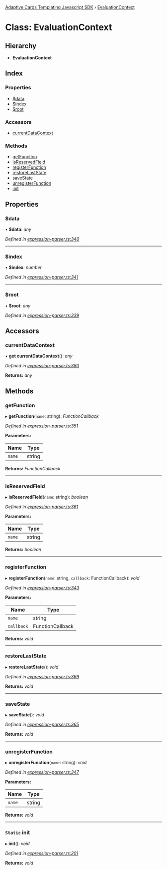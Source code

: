 [Adaptive Cards Templating Javascript SDK](../README.md) › [EvaluationContext](evaluationcontext.md)

# Class: EvaluationContext

## Hierarchy

* **EvaluationContext**

## Index

### Properties

* [$data](evaluationcontext.md#data)
* [$index](evaluationcontext.md#index)
* [$root](evaluationcontext.md#root)

### Accessors

* [currentDataContext](evaluationcontext.md#currentdatacontext)

### Methods

* [getFunction](evaluationcontext.md#getfunction)
* [isReservedField](evaluationcontext.md#isreservedfield)
* [registerFunction](evaluationcontext.md#registerfunction)
* [restoreLastState](evaluationcontext.md#restorelaststate)
* [saveState](evaluationcontext.md#savestate)
* [unregisterFunction](evaluationcontext.md#unregisterfunction)
* [init](evaluationcontext.md#static-init)

## Properties

###  $data

• **$data**: *any*

*Defined in [expression-parser.ts:340](https://github.com/microsoft/AdaptiveCards/blob/689f58229/source/nodejs/adaptivecards-templating/src/expression-parser.ts#L340)*

___

###  $index

• **$index**: *number*

*Defined in [expression-parser.ts:341](https://github.com/microsoft/AdaptiveCards/blob/689f58229/source/nodejs/adaptivecards-templating/src/expression-parser.ts#L341)*

___

###  $root

• **$root**: *any*

*Defined in [expression-parser.ts:339](https://github.com/microsoft/AdaptiveCards/blob/689f58229/source/nodejs/adaptivecards-templating/src/expression-parser.ts#L339)*

## Accessors

###  currentDataContext

• **get currentDataContext**(): *any*

*Defined in [expression-parser.ts:380](https://github.com/microsoft/AdaptiveCards/blob/689f58229/source/nodejs/adaptivecards-templating/src/expression-parser.ts#L380)*

**Returns:** *any*

## Methods

###  getFunction

▸ **getFunction**(`name`: string): *FunctionCallback*

*Defined in [expression-parser.ts:351](https://github.com/microsoft/AdaptiveCards/blob/689f58229/source/nodejs/adaptivecards-templating/src/expression-parser.ts#L351)*

**Parameters:**

Name | Type |
------ | ------ |
`name` | string |

**Returns:** *FunctionCallback*

___

###  isReservedField

▸ **isReservedField**(`name`: string): *boolean*

*Defined in [expression-parser.ts:361](https://github.com/microsoft/AdaptiveCards/blob/689f58229/source/nodejs/adaptivecards-templating/src/expression-parser.ts#L361)*

**Parameters:**

Name | Type |
------ | ------ |
`name` | string |

**Returns:** *boolean*

___

###  registerFunction

▸ **registerFunction**(`name`: string, `callback`: FunctionCallback): *void*

*Defined in [expression-parser.ts:343](https://github.com/microsoft/AdaptiveCards/blob/689f58229/source/nodejs/adaptivecards-templating/src/expression-parser.ts#L343)*

**Parameters:**

Name | Type |
------ | ------ |
`name` | string |
`callback` | FunctionCallback |

**Returns:** *void*

___

###  restoreLastState

▸ **restoreLastState**(): *void*

*Defined in [expression-parser.ts:369](https://github.com/microsoft/AdaptiveCards/blob/689f58229/source/nodejs/adaptivecards-templating/src/expression-parser.ts#L369)*

**Returns:** *void*

___

###  saveState

▸ **saveState**(): *void*

*Defined in [expression-parser.ts:365](https://github.com/microsoft/AdaptiveCards/blob/689f58229/source/nodejs/adaptivecards-templating/src/expression-parser.ts#L365)*

**Returns:** *void*

___

###  unregisterFunction

▸ **unregisterFunction**(`name`: string): *void*

*Defined in [expression-parser.ts:347](https://github.com/microsoft/AdaptiveCards/blob/689f58229/source/nodejs/adaptivecards-templating/src/expression-parser.ts#L347)*

**Parameters:**

Name | Type |
------ | ------ |
`name` | string |

**Returns:** *void*

___

### `Static` init

▸ **init**(): *void*

*Defined in [expression-parser.ts:201](https://github.com/microsoft/AdaptiveCards/blob/689f58229/source/nodejs/adaptivecards-templating/src/expression-parser.ts#L201)*

**Returns:** *void*
